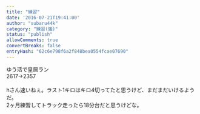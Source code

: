 ```yaml
---
title: "練習"
date: '2016-07-21T19:41:00'
author: "subaru44k"
category: "練習(強)"
status: "publish"
allowComments: true
convertBreaks: false
entryHash: "62c6e798f6a2f848bea0554fcae07690"
---
```

ゆう活で皇居ラン<br>
2617→2357<br>
<br>
hさん速いねぇ。ラスト1キロはキロ4切ってたと思うけど、まだまだいけるようだ。<br>
2ヶ月練習してトラック走ったら18分台だと思うけどな。
